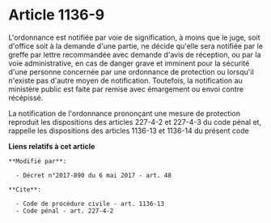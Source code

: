 # Article 1136-9

L'ordonnance est notifiée par voie de signification, à moins que le juge, soit d'office soit à la demande d'une partie, ne
décide qu'elle sera notifiée par le greffe par lettre recommandée avec demande d'avis de réception, ou par la voie
administrative, en cas de danger grave et imminent pour la sécurité d'une personne concernée par une ordonnance de protection
ou lorsqu'il n'existe pas d'autre moyen de notification. Toutefois, la notification au ministère public est faite par remise
avec émargement ou envoi contre récépissé.

La notification de l'ordonnance prononçant une mesure de protection reproduit les dispositions des articles 227-4-2 et
227-4-3 du code pénal et, rappelle les dispositions des articles 1136-13 et 1136-14 du présent code

**Liens relatifs à cet article**

	**Modifié par**:

	  - Décret n°2017-890 du 6 mai 2017 - art. 48

	**Cite**:

	  - Code de procédure civile - art. 1136-13
	  - Code pénal - art. 227-4-2
